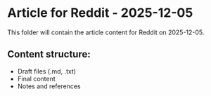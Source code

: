 # Article for Reddit - 2025-12-05

This folder will contain the article content for Reddit on 2025-12-05.

## Content structure:
- Draft files (.md, .txt)
- Final content
- Notes and references
